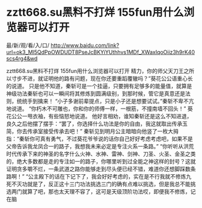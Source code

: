 # zztt668.su黑料不打烊 155fun用什么浏览器可以打开

最/新/观/看/入/口/ http://www.baidu.com/link?url=ok3_Ml5QdPpOWDUDT8PseJcBKYiYUthhvs1MDf_XWaxIqoOiiz3h9rK40scs4rg4&wd

zztt668.su黑料不打烊 155fun用什么浏览器可以打开
精力，你的师父天刀王之所以寸步不进，就证明他的路有问题，现在你还要重蹈覆辙吗？”葵花公公语重心长的说道。
    只是他不知道，秦斩可是一个挂逼，只要拥有足够多的能量值，就算是神级功法秦斩也可以一瞬间将其修炼到圆满级别，到那时候，管它是真意还是法则，统统手到擒来！
    “小子多谢前辈提点，只是小子还是想要试试。”秦斩不卑不亢地说道。
    “你朽木不可雕也，你和你的师傅一样，一根筋，不撞南墙不回头！”
    葵花公公一甩衣袖，有些恼怒地说道。
    他好言相劝，谁知秦斩还是这么不知进退，良久之后他摆了摆手：“罢了，你选择什么功法是你的自由，我这就取出传承玉简，你去传承室接受传承去吧！”
    秦斩见到明月公主暗暗向他竖了一枚大拇指：“秦斩你可真有勇气，不过葵花爷爷说的话你自己好好考虑考虑吧，如果不是父帝告诉我龙凤合一的路子，我想我未来必定是专注火系一条路。”
    “你听听从洪荒时代传承下来的神圣的名字什么火神、水神、雷神、剑神、刀圣、火圣、金圣之类的，绝大多数都是走的专注如一的路子，你哪里听到过全能之神这样的封号？这就证明贪多嚼不烂，一条武道之路你能够走到尽头便已经不错，难道你还想脚踩数条路啊！”
    “公主殿下的话在下记下了，我会好好考虑的，实在是不行我就不修炼九死不灭功就是了，反正这十三门功法挑选三门的确有点难以挑选，但是我总不能挑选两门就算了吧，那也太天理不容了，这可是天级顶阶功法哎，即便我不修炼，记在脑
